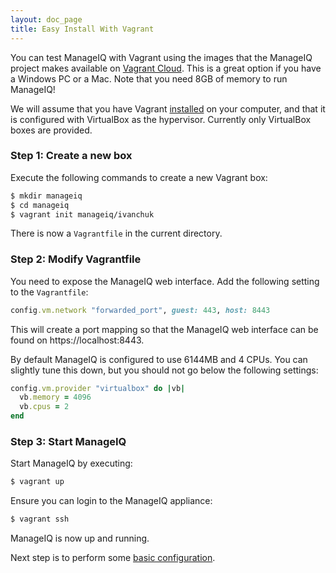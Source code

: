 ```yaml
---
layout: doc_page
title: Easy Install With Vagrant
---
```


You can test ManageIQ with Vagrant using the images that the ManageIQ project
makes available on [Vagrant Cloud](https://app.vagrantup.com/manageiq). This is
a great option if you have a Windows PC or a Mac. Note that you need 8GB of
memory to run ManageIQ!

We will assume that you have Vagrant
[installed](https://www.vagrantup.com/docs/installation/) on your computer, and
that it is configured with VirtualBox as the hypervisor. Currently only
VirtualBox boxes are provided.

### Step 1: Create a new box

Execute the following commands to create a new Vagrant box:

```bash
$ mkdir manageiq
$ cd manageiq
$ vagrant init manageiq/ivanchuk
```

There is now a `Vagrantfile` in the current directory.

### Step 2: Modify Vagrantfile

You need to expose the ManageIQ web interface. Add the following setting to
the `Vagrantfile`:

```ruby
config.vm.network "forwarded_port", guest: 443, host: 8443
```
This will create a port mapping so that the ManageIQ web interface can be found
on https://localhost:8443.

By default ManageIQ is configured to use 6144MB and 4 CPUs. You can slightly
tune this down, but you should not go below the following settings:

```ruby
config.vm.provider "virtualbox" do |vb|
  vb.memory = 4096
  vb.cpus = 2
end
```

### Step 3: Start ManageIQ

Start ManageIQ by executing:

```bash
$ vagrant up
```

Ensure you can login to the ManageIQ appliance:

```bash
$ vagrant ssh
```

ManageIQ is now up and running.

Next step is to perform some [basic
configuration](/docs/get-started/basic-configuration).
